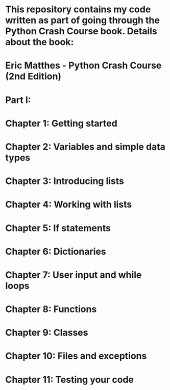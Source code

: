 # This repository contains my code written as part of going through the Python Crash Course book. Details about the book:
# Eric Matthes - Python Crash Course (2nd Edition)

# Part I:
# Chapter 1: Getting started
# Chapter 2: Variables and simple data types
# Chapter 3: Introducing lists
# Chapter 4: Working with lists
# Chapter 5: If statements
# Chapter 6: Dictionaries
# Chapter 7: User input and while loops
# Chapter 8: Functions
# Chapter 9: Classes
# Chapter 10: Files and exceptions
# Chapter 11: Testing your code
